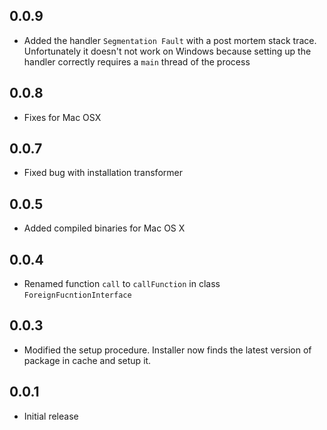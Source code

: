 ## 0.0.9

- Added the handler `Segmentation Fault` with a post mortem stack trace. Unfortunately it doesn't not work on Windows because setting up the handler  correctly requires a `main` thread of the process

## 0.0.8

- Fixes for Mac OSX

## 0.0.7

- Fixed bug with installation transformer

## 0.0.5

- Added compiled binaries for Mac OS X

## 0.0.4

- Renamed function `call` to `callFunction` in class `ForeignFucntionInterface`

## 0.0.3

- Modified the setup procedure. Installer now finds the latest version of package in cache and setup it.

## 0.0.1

- Initial release

